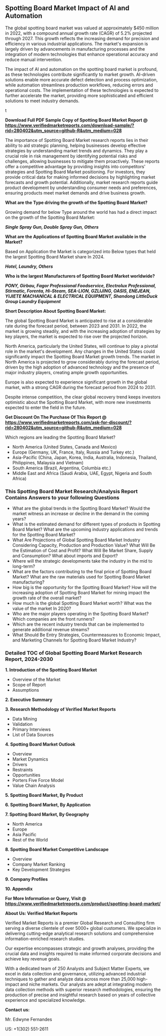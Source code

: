 <h2>Spotting Board Market Impact of AI and Automation</h2><p>The global spotting board market was valued at approximately $450 million in 2022, with a compound annual growth rate (CAGR) of 5.2% projected through 2027. This growth reflects the increasing demand for precision and efficiency in various industrial applications. The market's expansion is largely driven by advancements in manufacturing processes and the integration of modern technologies that enhance operational accuracy and reduce manual intervention.</p><p>The impact of AI and automation on the spotting board market is profound, as these technologies contribute significantly to market growth. AI-driven solutions enable more accurate defect detection and process optimization, while automation streamlines production workflows, reducing errors and operational costs. The implementation of these technologies is expected to further accelerate the market, providing more sophisticated and efficient solutions to meet industry demands.</p>t</p><p id="" class=""><strong>Download Full PDF Sample Copy of Spotting Board Market Report @ <a href="https://www.verifiedmarketreports.com/download-sample/?rid=280402&utm_source=github-R&utm_medium=028" target="_blank">https://www.verifiedmarketreports.com/download-sample/?rid=280402&utm_source=github-R&utm_medium=028</a></strong></p><p>The importance of&nbsp;Spotting Board Market research reports lies in their ability to aid strategic planning, helping businesses develop effective strategies by understanding market trends and dynamics. They play a crucial role in risk management by identifying potential risks and challenges, allowing businesses to mitigate them proactively. These reports offer a competitive advantage by providing insights into competitors' strategies and Spotting Board Market positioning. For investors, they provide critical data for making informed decisions by highlighting market forecasts and growth potential. Additionally, market research reports guide product development by understanding consumer needs and preferences, ensuring products meet market demands and drive business growth.</p><p><strong>What are the&nbsp;Type driving the growth of the Spotting Board Market?</strong></p><p id="" class="">Growing demand for below Type around the world has had a direct impact on the growth of the Spotting Board Market:</p><em><strong>Single Spray Gun, Double Spray Gun, Others</strong></em></p><strong>What are the&nbsp;Applications&nbsp;of Spotting Board Market available in the Market?</strong></p><p id="" class="">Based on Application the Market is categorized into Below types that held the largest Spotting Board Market share In 2024.</p><em><strong>Hotel, Laundry, Others</strong></em></p><strong>Who is the largest Manufacturers of Spotting Board Market worldwide?</strong></p><p><em><strong>PONY, Girbau, Fagor Professional Foodservice, Electrolux Professional, Stirmatic, Forenta, Hi-Steam, SEA-LION, GZLIJING, OASIS, ENEJEAN, YIJIETE MACHANICAL & ELECTRICAL EQUIPMENT, Shandong LittleDuck Group Laundry Equipment</strong></em></p><p id="" class=""><strong>Short Description About Spotting Board Market:</strong></p><p>The global Spotting Board Market is anticipated to rise at a considerable rate during the forecast period, between 2023 and 2031. In 2022, the market is growing steadily, and with the increasing adoption of strategies by key players, the market is expected to rise over the projected horizon.</p><p>North America, particularly the United States, will continue to play a pivotal role in the market's development. Any changes in the United States could significantly impact the Spotting Board Market growth trends. The market in North America is projected to grow considerably during the forecast period, driven by the high adoption of advanced technology and the presence of major industry players, creating ample growth opportunities.</p><p>Europe is also expected to experience significant growth in the global market, with a strong CAGR during the forecast period from 2024 to 2031.</p><p>Despite intense competition, the clear global recovery trend keeps investors optimistic about the Spotting Board Market, with more new investments expected to enter the field in the future.</p><p id="" class=""><strong>Get Discount On The Purchase Of This Report @ <a href="https://www.verifiedmarketreports.com/ask-for-discount/?rid=280402&utm_source=github-R&utm_medium=028" target="_blank">https://www.verifiedmarketreports.com/ask-for-discount/?rid=280402&utm_source=github-R&utm_medium=028</a></strong></p>Which regions are leading the Spotting Board Market?</p><ul><li>North America (United States, Canada and Mexico)</li><li>Europe (Germany, UK, France, Italy, Russia and Turkey etc.)</li><li>Asia-Pacific (China, Japan, Korea, India, Australia, Indonesia, Thailand, Philippines, Malaysia and Vietnam)</li><li>South America (Brazil, Argentina, Columbia etc.)</li><li>Middle East and Africa (Saudi Arabia, UAE, Egypt, Nigeria and South Africa)</li></ul><h3 id="" class="">This Spotting Board Market Research/Analysis Report Contains Answers to your following Questions</h3><ul><li>What are the global trends in the Spotting Board Market? Would the market witness an increase or decline in the demand in the coming years?</li><li>What is the estimated demand for different types of products in Spotting Board Market? What are the upcoming industry applications and trends for the Spotting Board Market?</li><li>What Are Projections of Global Spotting Board Market Industry Considering Capacity, Production and Production Value? What Will Be the Estimation of Cost and Profit? What Will Be Market Share, Supply and Consumption? What about imports and Export?</li><li>Where will the strategic developments take the industry in the mid to long-term?</li><li>What are the factors contributing to the final price of Spotting Board Market? What are the raw materials used for Spotting Board Market manufacturing?</li><li>How big is the opportunity for the Spotting Board Market? How will the increasing adoption of Spotting Board Market for mining impact the growth rate of the overall market?</li><li>How much is the global Spotting Board Market worth? What was the value of the market In 2020?</li><li>Who are the major players operating in the Spotting Board Market? Which companies are the front runners?</li><li>Which are the recent industry trends that can be implemented to generate additional revenue streams?</li><li>What Should Be Entry Strategies, Countermeasures to Economic Impact, and Marketing Channels for Spotting Board Market Industry?</li></ul><h3 id="" class="">Detailed TOC of Global Spotting Board Market Research Report, 2024-2030</h3><p id="" class=""><strong>1. Introduction of the Spotting Board Market</strong></p><ul><li>Overview of the Market</li><li>Scope of Report</li><li>Assumptions</li></ul><p id="" class=""><strong>2. Executive Summary</strong></p><p id="" class=""><strong>3. Research Methodology of Verified Market Reports</strong></p><ul><li>Data Mining</li><li>Validation</li><li>Primary Interviews</li><li>List of Data Sources</li></ul><p id="" class=""><strong>4. Spotting Board Market Outlook</strong></p><ul><li>Overview</li><li>Market Dynamics</li><li>Drivers</li><li>Restraints</li><li>Opportunities</li><li>Porters Five Force Model</li><li>Value Chain Analysis</li></ul><p id="" class=""><strong>5. Spotting Board Market, By Product</strong></p><p id="" class=""><strong>6. Spotting Board Market, By Application</strong></p><p id="" class=""><strong>7. Spotting Board Market, By Geography</strong></p><ul><li>North America</li><li>Europe</li><li>Asia Pacific</li><li>Rest of the World</li></ul><p id="" class=""><strong>8. Spotting Board Market Competitive Landscape</strong></p><ul><li>Overview</li><li>Company Market Ranking</li><li>Key Development Strategies</li></ul><p id="" class=""><strong>9. Company Profiles</strong></p><p id="" class=""><strong>10. Appendix</strong></p><p id="" class=""><strong>For More Information or Query, Visit @ <a href="https://www.verifiedmarketreports.com/product/spotting-board-market/" target="_blank">https://www.verifiedmarketreports.com/product/spotting-board-market/</a></strong></p><p id="" class=""><strong>About Us: Verified Market Reports</strong></p><p id="" class="">Verified Market Reports is a premier Global Research and Consulting firm serving a diverse clientele of over 5000+ global customers. We specialize in delivering cutting-edge analytical research solutions and comprehensive information-enriched research studies.</p><p id="" class="">Our expertise encompasses strategic and growth analyses, providing the crucial data and insights required to make informed corporate decisions and achieve key revenue goals.</p><p id="" class="">With a dedicated team of 250 Analysts and Subject Matter Experts, we excel in data collection and governance, utilizing advanced industrial techniques to gather and analyze data across more than 25,000 high-impact and niche markets. Our analysts are adept at integrating modern data collection methods with superior research methodologies, ensuring the production of precise and insightful research based on years of collective experience and specialized knowledge.</p><p id="" class=""><strong>Contact us:</strong></p><p id="" class="">Mr. Edwyne Fernandes</p><p id="" class="">US: +1(302) 551-2611</p>